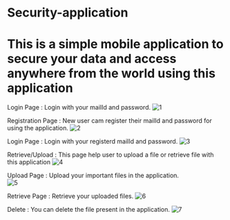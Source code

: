 # Security-application

# This is a simple mobile application to secure your data and access anywhere from the world using this application

Login Page : Login with your mailId and password.
![1](https://github.com/EKANATHAN-1001/Security-application-mobile-app/assets/116795679/2abd024e-e054-452a-845f-0243dff91ff3)

Registration Page : New user cam register their mailId and password for using the application.
![2](https://github.com/EKANATHAN-1001/Security-application-mobile-app/assets/116795679/91c99bc8-2c53-4d1f-a058-c0807428913c)

Login Page : Login with your registerd mailId and password.
![3](https://github.com/EKANATHAN-1001/Security-application-mobile-app/assets/116795679/17a5bbe0-2aa0-4c28-85e9-0630b6a76483)

Retrieve/Upload : This page help user to upload a file or retrieve file with this application
![4](https://github.com/EKANATHAN-1001/Security-application-mobile-app/assets/116795679/2fadf3df-20ca-4f74-ab8a-90c5cc12c0ca)

Upload Page : Upload your important files in the application.  
![5](https://github.com/EKANATHAN-1001/Security-application-mobile-app/assets/116795679/4c3f3a65-7aad-4e53-bb8a-edd56e75268d)

Retrieve Page :  Retrieve your uploaded files.
![6](https://github.com/EKANATHAN-1001/Security-application-mobile-app/assets/116795679/5890d605-1c63-4b95-ae5c-893f8042f809)

Delete : You can delete the file present in the application.
![7](https://github.com/EKANATHAN-1001/Security-application-mobile-app/assets/116795679/29eda7bf-8040-481e-99c5-58e206916b18)
